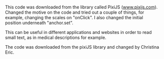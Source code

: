 This code was downloaded from the library called PixiJS (www.pixijs.com). Changed the motive on the code and tried out a couple of things, for example, changing the scales on "onClick". I also changed the initial position underneath "anchor.set". 

This can be useful in different applications and websites in order to read small text, as in medical descriptions for example.

The code was downloaded from the pixiJS library and changed by Christina Eric. 
